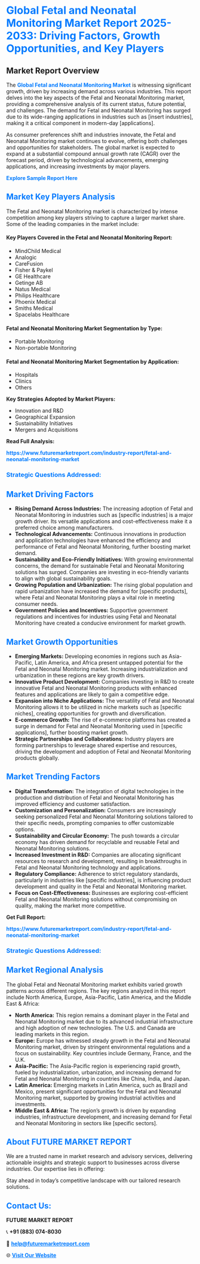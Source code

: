 <h1 style="color: #007BFF;">Global Fetal and Neonatal Monitoring Market Report 2025-2033: Driving Factors, Growth Opportunities, and Key Players</h1>

<section id="overview">
<h2>Market Report Overview</h2>
<p>The <a href="https://www.futuremarketreport.com/industry-report/fetal-and-neonatal-monitoring-market" style="color: #007BFF; text-decoration: none;"><strong>Global Fetal and Neonatal Monitoring Market</strong></a> is witnessing significant growth, driven by increasing demand across various industries. This report delves into the key aspects of the Fetal and Neonatal Monitoring market, providing a comprehensive analysis of its current status, future potential, and challenges. The demand for Fetal and Neonatal Monitoring has surged due to its wide-ranging applications in industries such as [insert industries], making it a critical component in modern-day [applications].</p>
<p>As consumer preferences shift and industries innovate, the Fetal and Neonatal Monitoring market continues to evolve, offering both challenges and opportunities for stakeholders. The global market is expected to expand at a substantial compound annual growth rate (CAGR) over the forecast period, driven by technological advancements, emerging applications, and increasing investments by major players.</p>
</section>

<section id="overview">
<p><a href="https://www.futuremarketreport.com/request-sample/reportId=55882" style="color: #007BFF; text-decoration: none;"><strong>Explore Sample Report Here</strong></a></p>
</section>

<section id="key-players">
<h2 style="color: #007BFF;">Market Key Players Analysis</h2>
<p>The Fetal and Neonatal Monitoring market is characterized by intense competition among key players striving to capture a larger market share. Some of the leading companies in the market include:</p>
<h4>Key Players Covered in the Fetal and Neonatal Monitoring Report:</h4>
<ul><li>MindChild Medical</li><li>Analogic</li><li>CareFusion</li><li>Fisher &amp; Paykel</li><li>GE Healthcare</li><li>Getinge AB</li><li>Natus Medical</li><li>Philips Healthcare</li><li>Phoenix Medical</li><li>Smiths Medical</li><li>Spacelabs Healthcare</li></ul>
<h4>Fetal and Neonatal Monitoring Market Segmentation by Type:</h4>
<ul><li>Portable Monitoring</li><li>Non-portable Monitoring</li></ul>

<h4>Fetal and Neonatal Monitoring Market Segmentation by Application:</h4>
<ul><li>Hospitals</li><li>Clinics</li><li>Others</li></ul>
<p><strong>Key Strategies Adopted by Market Players:</strong></p>
<ul>
<li>Innovation and R&D</li>
<li>Geographical Expansion</li>
<li>Sustainability Initiatives</li>
<li>Mergers and Acquisitions</li>
</ul>
</section>

<section>
<p><strong>Read Full Analysis: </strong></p><a href="https://www.futuremarketreport.com/industry-report/fetal-and-neonatal-monitoring-market" style="color: #007BFF; text-decoration: none;"><strong>https://www.futuremarketreport.com/industry-report/fetal-and-neonatal-monitoring-market</strong></a>
<h3 style="color: #007BFF;">Strategic Questions Addressed:</h3>
</section>

<section id="driving-factors">
<h2 style="color: #007BFF;">Market Driving Factors</h2>
<ul>
<li><strong>Rising Demand Across Industries:</strong> The increasing adoption of Fetal and Neonatal Monitoring in industries such as [specific industries] is a major growth driver. Its versatile applications and cost-effectiveness make it a preferred choice among manufacturers.</li>
<li><strong>Technological Advancements:</strong> Continuous innovations in production and application technologies have enhanced the efficiency and performance of Fetal and Neonatal Monitoring, further boosting market demand.</li>
<li><strong>Sustainability and Eco-Friendly Initiatives:</strong> With growing environmental concerns, the demand for sustainable Fetal and Neonatal Monitoring solutions has surged. Companies are investing in eco-friendly variants to align with global sustainability goals.</li>
<li><strong>Growing Population and Urbanization:</strong> The rising global population and rapid urbanization have increased the demand for [specific products], where Fetal and Neonatal Monitoring plays a vital role in meeting consumer needs.</li>
<li><strong>Government Policies and Incentives:</strong> Supportive government regulations and incentives for industries using Fetal and Neonatal Monitoring have created a conducive environment for market growth.</li>
</ul>
</section>

<section id="growth-opportunities">
<h2 style="color: #007BFF;">Market Growth Opportunities</h2>
<ul>
<li><strong>Emerging Markets:</strong> Developing economies in regions such as Asia-Pacific, Latin America, and Africa present untapped potential for the Fetal and Neonatal Monitoring market. Increasing industrialization and urbanization in these regions are key growth drivers.</li>
<li><strong>Innovative Product Development:</strong> Companies investing in R&D to create innovative Fetal and Neonatal Monitoring products with enhanced features and applications are likely to gain a competitive edge.</li>
<li><strong>Expansion into Niche Applications:</strong> The versatility of Fetal and Neonatal Monitoring allows it to be utilized in niche markets such as [specific niches], creating opportunities for growth and diversification.</li>
<li><strong>E-commerce Growth:</strong> The rise of e-commerce platforms has created a surge in demand for Fetal and Neonatal Monitoring used in [specific applications], further boosting market growth.</li>
<li><strong>Strategic Partnerships and Collaborations:</strong> Industry players are forming partnerships to leverage shared expertise and resources, driving the development and adoption of Fetal and Neonatal Monitoring products globally.</li>
</ul>
</section>

<section id="trending-factors">
<h2 style="color: #007BFF;">Market Trending Factors</h2>
<ul>
<li><strong>Digital Transformation:</strong> The integration of digital technologies in the production and distribution of Fetal and Neonatal Monitoring has improved efficiency and customer satisfaction.</li>
<li><strong>Customization and Personalization:</strong> Consumers are increasingly seeking personalized Fetal and Neonatal Monitoring solutions tailored to their specific needs, prompting companies to offer customizable options.</li>
<li><strong>Sustainability and Circular Economy:</strong> The push towards a circular economy has driven demand for recyclable and reusable Fetal and Neonatal Monitoring solutions.</li>
<li><strong>Increased Investment in R&D:</strong> Companies are allocating significant resources to research and development, resulting in breakthroughs in Fetal and Neonatal Monitoring technology and applications.</li>
<li><strong>Regulatory Compliance:</strong> Adherence to strict regulatory standards, particularly in industries like [specific industries], is influencing product development and quality in the Fetal and Neonatal Monitoring market.</li>
<li><strong>Focus on Cost-Effectiveness:</strong> Businesses are exploring cost-efficient Fetal and Neonatal Monitoring solutions without compromising on quality, making the market more competitive.</li>
</ul>
</section>

<section>
<p><strong>Get Full Report: </strong></p><a href="https://www.futuremarketreport.com/industry-report/fetal-and-neonatal-monitoring-market" style="color: #007BFF; text-decoration: none;"><strong>https://www.futuremarketreport.com/industry-report/fetal-and-neonatal-monitoring-market</strong></a>
<h3 style="color: #007BFF;">Strategic Questions Addressed:</h3>
</section>


<section id="regional-analysis">
<h2 style="color: #007BFF;">Market Regional Analysis</h2>
<p>The global Fetal and Neonatal Monitoring market exhibits varied growth patterns across different regions. The key regions analyzed in this report include North America, Europe, Asia-Pacific, Latin America, and the Middle East & Africa:</p>
<ul>
<li><strong>North America:</strong> This region remains a dominant player in the Fetal and Neonatal Monitoring market due to its advanced industrial infrastructure and high adoption of new technologies. The U.S. and Canada are leading markets in this region.</li>
<li><strong>Europe:</strong> Europe has witnessed steady growth in the Fetal and Neonatal Monitoring market, driven by stringent environmental regulations and a focus on sustainability. Key countries include Germany, France, and the U.K.</li>
<li><strong>Asia-Pacific:</strong> The Asia-Pacific region is experiencing rapid growth, fueled by industrialization, urbanization, and increasing demand for Fetal and Neonatal Monitoring in countries like China, India, and Japan.</li>
<li><strong>Latin America:</strong> Emerging markets in Latin America, such as Brazil and Mexico, present significant opportunities for the Fetal and Neonatal Monitoring market, supported by growing industrial activities and investments.</li>
<li><strong>Middle East & Africa:</strong> The region’s growth is driven by expanding industries, infrastructure development, and increasing demand for Fetal and Neonatal Monitoring in sectors like [specific sectors].</li>
</ul>
</section>

<footer>
<h2 style="color: #007BFF;">About FUTURE MARKET REPORT</h2>
<p>We are a trusted name in market research and advisory services, delivering actionable insights and strategic support to businesses across diverse industries. Our expertise lies in offering:</p>

<p>Stay ahead in today’s competitive landscape with our tailored research solutions.</p>

<h2 style="color: #007BFF;">Contact Us:</h2>
<p><strong>FUTURE MARKET REPORT</strong></p>
<p>📞 <strong>+91 (883) 074-8030</strong></p>
<p>📧 <strong><a href="mailto:help@futuremarketreport.com" style="color: #007BFF;">help@futuremarketreport.com</a></strong></p>
<p>🌐 <strong><a href="https://www.futuremarketreport.com/" style="color: #007BFF;">Visit Our Website</a></strong></p>
</footer>